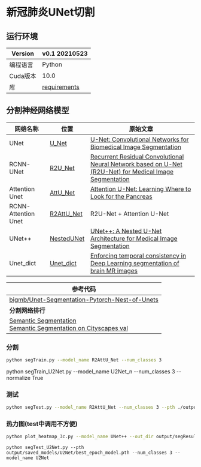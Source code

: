 # 新冠肺炎UNet切割

## 运行环境

| Version  | v0.1    20210523                |
| -------- | ------------------------------- |
| 编程语言 | Python                          |
| Cuda版本 | 10.0                            |
| 库       | [requirements](./requirement.txt) |



## 分割神经网络模型

| 网络名称            | 位置                          | 原始文章                                                     |
| ------------------- | ----------------------------- | ------------------------------------------------------------ |
| UNet                | [U_Net](models/model.py)      | [U-Net: Convolutional Networks for Biomedical Image Segmentation](https://arxiv.org/abs/1505.04597) |
| RCNN-UNet           | [R2U_Net](models/model.py)    | [Recurrent Residual Convolutional Neural Network based on U-Net (R2U-Net) for Medical Image Segmentation](https://arxiv.org/abs/1802.06955) |
| Attention Unet      | [AttU_Net](models/model.py)   | [Attention U-Net: Learning Where to Look for the Pancreas](https://arxiv.org/abs/1804.03999) |
| RCNN-Attention Unet | [R2AttU_Net](models/model.py) | R2U-Net + Attention U-Net                                    |
| UNet++              | [NestedUNet](models/model.py) | [UNet++: A Nested U-Net Architecture for Medical Image Segmentation](https://arxiv.org/abs/1807.10165) |
| Unet_dict           | [Unet_dict](models/model.py)  | [Enforcing temporal consistency in Deep Learning segmentation of brain MR images](https://arxiv.org/pdf/1906.07160.pdf) |

| 参考代码                                                     |
| ------------------------------------------------------------ |
| [bigmb/Unet-Segmentation-Pytorch-Nest-of-Unets](https://github.com/bigmb/Unet-Segmentation-Pytorch-Nest-of-Unets) |
| **分割网络排行**                                             |
| [Semantic Segmentation](https://paperswithcode.com/task/semantic-segmentation)<br>[Semantic Segmentation on Cityscapes val](https://paperswithcode.com/sota/semantic-segmentation-on-cityscapes-val?p=unet-a-nested-u-net-architecture-for-medical) |



### 分割

```bash
python segTrain.py --model_name R2AttU_Net --num_classes 3
```

python segTrain_U2Net.py --model_name U2Net_n --num_classes 3 --normalize True

### 测试

```bash
python segTest.py --model_name R2AttU_Net --num_classes 3 --pth ./output/saved_models/best_epoch_model.pth
```



### 热力图(test中调用不方便)

```bash
python plot_heatmap_3c.py --model_name UNet++ --out_dir output/segResult/UNet++
```



```
python segTest_U2Net.py --pth output/saved_models/U2Net/best_epoch_model.pth --num_classes 3 --model_name U2Net
```

